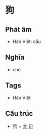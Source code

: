 # 狗

## Phát âm
* Hán Việt: cẩu

## Nghĩa
* chó

## Tags
* Hán Việt

## Cấu trúc
* 狗 = [犬](犬.md) [句](句.md)

<script>window.HANZI_FIELD='狗';</script>